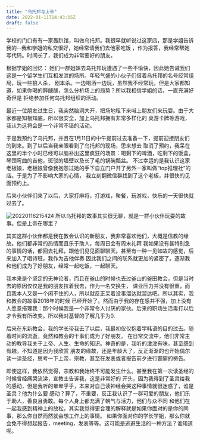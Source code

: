 ```yaml
---
title: "乌托邦与上帝"
date: 2022-01-11T14:43:15Z
draft: false
---
```


学校的门口有有一家轰趴馆，叫做乌托邦。我很早就听说过这家店，那是学姐告诉我的--我和学姐的私交很好，她经常请我们去他家吃饭
，作为报答，我经常帮她写代码。时间长了，我们成为非常要好的朋友。

根据学姐的回忆：
她们一群姐妹去乌托邦玩遭遇了一些不愉快，因此她告诫我们这是一个留学生们互相发泄的场所。年轻气盛的小伙子们借着乌托邦的名号经常组局，玩一些狼人杀，
剧本杀。一边喝酒一边玩，虽然我不经常玩，但是大家都知道，如果你喝的醉醺醺，怎么分析场上的局势？所以我相信学姐的话，一直充满好奇但是
拒绝参加任何乌托邦组织的活动。

最近一位朋友过生日，我突然脑洞大开，把场地租下来喊上朋友们来玩耍。由于大家都是知根知底，所以很安全，加上乌托邦拥有非常多样化的
桌游卡牌等游戏，我认为这将会是一个非常不错的活动。

于是我预约了乌托邦，并且在1月11日的中午提前过去准备一下，提前迎接朋友们的到来。到了以后当我亲眼看到了乌托邦的现场，思来想去
取消了预约，我呆在这里的半个小时已经可以脑补出这里疯狂的场景：喝剩下的啤酒，吃剩下的饭盒，琴颈弯曲的吉他，斑驳的墙壁以及长了毛的锅碗瓢盆。
不过幸运的是我认识这家老板娘，老板娘曾像我抱怨过她的手下自立门户开了另外一家叫做“top推理社”的店。于是为了不影响大家的心情，
我立刻翻微信群找到了这个老板，并很快的见面预约上。

后来小伙伴们来了以后，大家打麻将，打游戏，聚餐，玩游戏，快乐的一天很快就过去了。

![20220116215424](https://raw.githubusercontent.com/Gzk738/vps_picgo/master/images/20220116215424.png)
所以乌托邦的故事其实很无聊，就是一群小伙伴玩耍的故事。但是上帝在哪里？

其实这群小伙伴都是我在教会认识的新朋友，我非常喜欢他们，大概是信教的缘故。他们都非常的热情而且乐于助人，每周日会有周末礼拜
我如果没有甚特别急的事情的话，都回去礼拜，跟他们见见面聊聊天。甚至有一种一见如故的感觉，后来加入了唱诗班，我作为吉他伴奏
因此我们之间的联系就更加的紧密了。逐渐我和他们成为了好朋友，经常一起吃饭，一起聊天。

我本来是个坚定的无神论者，而且在釜山的时候也去过釜山的釜田教会，但是当时去的原因仅仅是我的朋友拉着我去，作为一名交换生，
课业压力并没有很重，而且我本人又是一个闲不住的人，所以就反正呆着没事溜达就溜达吧。所以其实，我和教会的故事2018年的时候
已经开始了。然而由于我的存在感并不强，加上没有人愿意搭理我：那个时候我是一个非常令人讨厌的家伙。后来的职场生活毒打以后
才令我有所改变。所以我对基督的了解几乎为0.

后来在东新教会，我的学长带我去了以后，我最初仅仅抱着学韩语的目的过去。随着时间的流逝，竟然和教会的干事们成为了好朋友。
在日常交流中，他们非常主动的教导我关于上帝、人生、生命的知识。神奇的是，我听的津津有味，甚至感到有趣。不知道是因为我欣赏
朋友的缘故，还是年龄大了，反正渐渐的也开始偶尔读一读圣经，思考一下上帝，宗教，甚至在发表或者报告前夕进行蹩脚的祷告。

即使这样，我依然觉得，宗教和我始终不可能发生什么。甚至我在第一次读圣经的时候曾经痛哭流涕，宣教士告诉我，这是非常好的
开头，因为我得到了圣灵给我的感动，但是我听的晕晕乎乎，本来对自己读神经会哭这种事情就很迷惑了，谁是圣灵？他为什么要
感动？算了，不重要，反正我认识了一群可爱的朋友，他们乐于助人，善良且勇敢。每个人身上都充满了朝气与活力，他们与众不同
和他们在一起我感到精神上的放松，其实我觉得更合理的解释就是如果你面对的是你的同事，那么你自然而然就会想工作上的事情。
如果你面对你的学长学姐，那么你就会免不得想起报告，meeting，发表等等。这可能是逃避生活的一种方法？谁知道呢。

